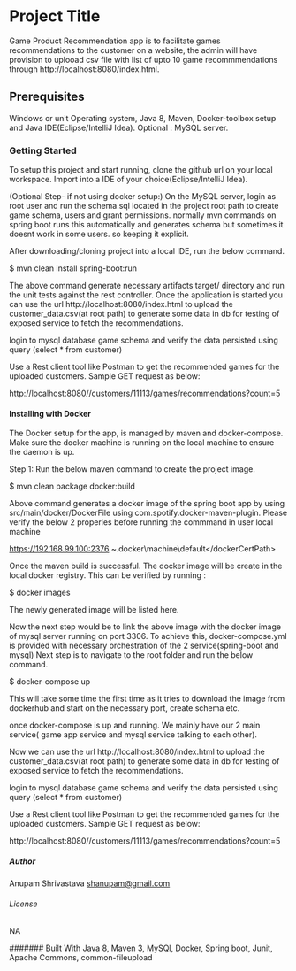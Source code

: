 # Project Title 
  Game Product Recommendation app is to facilitate games recommendations to the customer on a website, the admin will have provision to uplooad csv file with list of upto 10 
  game recommmendations through http://localhost:8080/index.html. 
  
## Prerequisites
   Windows or unit Operating system, Java 8, Maven, Docker-toolbox setup and Java IDE(Eclipse/IntelliJ Idea).
   Optional : MySQL server.
   

### Getting Started
   
   To setup this project and start running, clone the github url on your local workspace. Import into a IDE of your choice(Eclipse/IntelliJ Idea). 
   
   (Optional Step- if not using docker setup:)  On the MySQL server, login as root user and run the schema.sql located in the project root path to create game schema, users and grant permissions.
   normally mvn commands on spring boot runs this automatically and generates schema but sometimes it doesnt work in some users. so keeping it explicit.
   
   After downloading/cloning project into a local IDE, run the below command.
   
   $ mvn clean install spring-boot:run
   
   The above command generate necessary artifacts target/ directory and run the unit tests against the rest controller. 
   Once the application is started you can use the url http://localhost:8080/index.html to upload the customer_data.csv(at root path)
   to generate some data in db for testing of exposed service to fetch the recommendations.
   
   login to mysql database game schema and verify the data persisted using query (select * from customer)
   
   Use a Rest client tool like Postman to get the recommended games for the uploaded customers. Sample GET request as below:
   
   http://localhost:8080//customers/11113/games/recommendations?count=5
   
   
#### Installing with Docker
   
   The Docker setup for the app, is managed by maven and docker-compose. Make sure the docker machine is running on the local machine to ensure the daemon is up.
   
   Step 1: Run the below maven command to create the project image. 
    
   $ mvn clean package docker:build
   
   Above command generates a docker image of the spring boot app by using src/main/docker/DockerFile using com.spotify.docker-maven-plugin. 
   Please verify the below 2 properies before running the commmand in user local machine
   
   <dockerHost>https://192.168.99.100:2376</dockerHost> <!--Docker host of user, you can verify by using docker machine env and modify if required-->
   <dockerCertPath>~\.docker\machine\default\</dockerCertPath> <!--Certificate path as the above url is https-->
    
   Once the maven build is successful. The docker image will be create in the local docker registry. This can be verified by running :
   
   $ docker images
   
   The newly generated image will be listed here.
   
   Now the next step would be to link the above image with the docker image of mysql server running on port 3306. 
   To achieve this, docker-compose.yml is provided with necessary orchestration of the 2 service(spring-boot and mysql)
   Next step is to navigate to the root folder and run the below command. 
   
   $ docker-compose up
   
   This will take some time the first time as it tries to download the image from dockerhub and start on the necessary port, create schema etc.
   
   once docker-compose is up and running. We mainly have our 2 main service( game app service and mysql service talking to each other).
   
   Now we can use the url http://localhost:8080/index.html to upload the customer_data.csv(at root path)
   to generate some data in db for testing of exposed service to fetch the recommendations.
                 
   login to mysql database game schema and verify the data persisted using query (select * from customer)
                 
   Use a Rest client tool like Postman to get the recommended games for the uploaded customers. Sample GET request as below:
                 
   http://localhost:8080//customers/11113/games/recommendations?count=5
   
##### Author 

   Anupam Shrivastava 
   shanupam@gmail.com

###### License 
   NA

####### Built With
   Java 8, Maven 3, MySQl, Docker, Spring boot, Junit, Apache Commons, common-fileupload